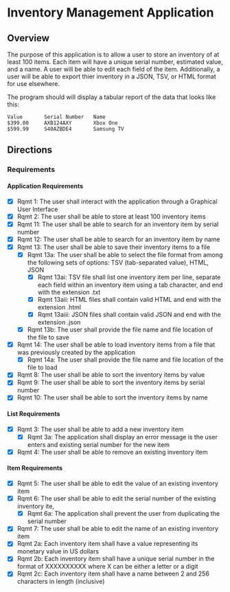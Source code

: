 # Inventory Management Application

## Overview

The purpose of this application is to allow a user to store an inventory of at least 100 items. Each item will have a unique serial number, estimated value, and a name. A user will be able to edit each field of the item. Additionally, a user will be able to export thier inventory in a JSON, TSV, or HTML format for use elsewhere.

The program should will display a tabular report of the data that looks like this:

~~~
Value       Serial Number   Name
$399.00     AXB124AXY       Xbox One
$599.99     S40AZBDE4       Samsung TV
~~~

## Directions

### Requirements

#### Application Requirements
- [x] Rqmt 1: The user shall interact with the application through a Graphical User Interface
- [x] Rqmt 2: The user shall be able to store at least 100 inventory items
- [x] Rqmt 11: The user shall be able to search for an inventory item by serial number
- [x] Rqmt 12: The user shall be able to search for an inventory item by name
- [x] Rqmt 13: The user shall be able to save their inventory items to a file
    - [x] Rqmt 13a: The user shall be able to select the file format from among the following sets of options: TSV (tab-separated value), HTML, JSON
        - [x] Rqmt 13ai: TSV file shall list one inventory item per line, separate each field within an inventory item using a tab character, and end with the extension .txt
        - [x] Rqmt 13aii: HTML files shall contain valid HTML and end with the extension .html
        - [x] Rqmt 13aiii: JSON files shall contain valid JSON and end with the extension .json
    - [x] Rqmt 13b: The user shall provide the file name and file location of the file to save
- [x] Rqmt 14: The user shall be able to load inventory items from a file that was previously created by the application
    - [x] Rqmt 14a: The user shall provide the file name and file location of the file to load
- [x] Rqmt 8: The user shall be able to sort the inventory items by value
- [x] Rqmt 9: The user shall be able to sort the inventory items by serial number
- [x] Rqmt 10: The user shall be able to sort the inventory items by name

#### List Requirements
- [x] Rqmt 3: The user shall be able to add a new inventory item
  - [x] Rqmt 3a: The application shall display an error message is the user enters and existing serial number for the new item
- [x] Rqmt 4: The user shall be able to remove an existing inventory item

#### Item Requirements
- [x] Rqmt 5: The user shall be able to edit the value of an existing inventory item
- [x] Rqmt 6: The user shall be able to edit the serial number of the existing inventory ite,
  - [x] Rqmt 6a: The application shall prevent the user from duplicating the serial number
- [x] Rqmt 7: The user shall be able to edit the name of an existing inventory item
- [x] Rqmt 2a: Each inventory item shall have a value representing its monetary value in US dollars
- [x] Rqmt 2b: Each inventory item shall have a unique serial number in the format of XXXXXXXXXX where X can be either a letter or a digit
- [x] Rqmt 2c: Each inventory item shall have a name between 2 and 256 characters in length (inclusive)

